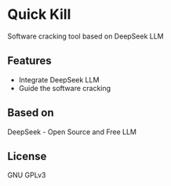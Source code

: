 # Quick Kill
Software cracking tool based on DeepSeek LLM  
## Features
- Integrate DeepSeek LLM
- Guide the software cracking

## Based on  
DeepSeek - Open Source and Free LLM  

## License
GNU GPLv3  
